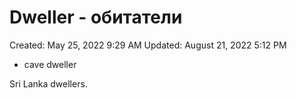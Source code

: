 # Dweller - обитатели

Created: May 25, 2022 9:29 AM
Updated: August 21, 2022 5:12 PM

- cave dweller

Sri Lanka dwellers.